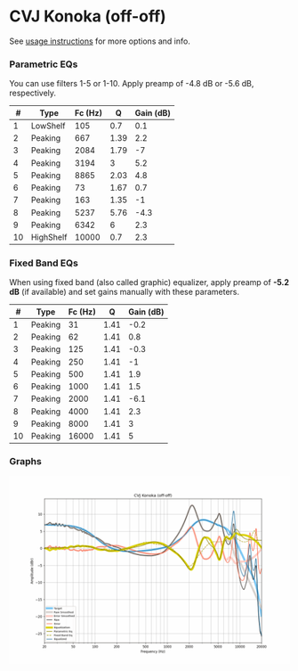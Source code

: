 # CVJ Konoka (off-off)
See [usage instructions](https://github.com/jaakkopasanen/AutoEq#usage) for more options and info.

### Parametric EQs
You can use filters 1-5 or 1-10. Apply preamp of -4.8 dB or -5.6 dB, respectively.

|   # | Type      |   Fc (Hz) |    Q |   Gain (dB) |
|-----|-----------|-----------|------|-------------|
|   1 | LowShelf  |       105 | 0.7  |         0.1 |
|   2 | Peaking   |       667 | 1.39 |         2.2 |
|   3 | Peaking   |      2084 | 1.79 |        -7   |
|   4 | Peaking   |      3194 | 3    |         5.2 |
|   5 | Peaking   |      8865 | 2.03 |         4.8 |
|   6 | Peaking   |        73 | 1.67 |         0.7 |
|   7 | Peaking   |       163 | 1.35 |        -1   |
|   8 | Peaking   |      5237 | 5.76 |        -4.3 |
|   9 | Peaking   |      6342 | 6    |         2.3 |
|  10 | HighShelf |     10000 | 0.7  |         2.3 |

### Fixed Band EQs
When using fixed band (also called graphic) equalizer, apply preamp of **-5.2 dB** (if available) and set gains manually with these parameters.

|   # | Type    |   Fc (Hz) |    Q |   Gain (dB) |
|-----|---------|-----------|------|-------------|
|   1 | Peaking |        31 | 1.41 |        -0.2 |
|   2 | Peaking |        62 | 1.41 |         0.8 |
|   3 | Peaking |       125 | 1.41 |        -0.3 |
|   4 | Peaking |       250 | 1.41 |        -1   |
|   5 | Peaking |       500 | 1.41 |         1.9 |
|   6 | Peaking |      1000 | 1.41 |         1.5 |
|   7 | Peaking |      2000 | 1.41 |        -6.1 |
|   8 | Peaking |      4000 | 1.41 |         2.3 |
|   9 | Peaking |      8000 | 1.41 |         3   |
|  10 | Peaking |     16000 | 1.41 |         5   |

### Graphs
![](./CVJ%20Konoka%20(off-off).png)
